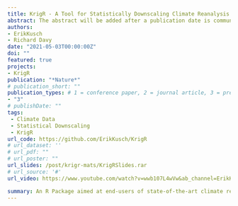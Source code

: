 ```yaml
---
title: KrigR - A Tool for Statistically Downscaling Climate Reanalysis Data for Ecological Applications
abstract: The abstract will be added after a publication date is communicated.
authors:
- ErikKusch
- Richard Davy
date: "2021-05-03T00:00:00Z"
doi: ""
featured: true
projects:
- KrigR
publication: "*Nature*"
# publication_short: ""
publication_types: # 1 = conference paper, 2 = journal article, 3 = preprint, 4 = conference paper, 5 = book, 6 = Book section, 7 = Thesis, 8 = patent
- "3"
# publishDate: ""
tags:
 - Climate Data
 - Statistical Downscaling
 - KrigR
url_code: https://github.com/ErikKusch/KrigR
# url_dataset: ''
# url_pdf: ""
# url_poster: ""
url_slides: /post/krigr-mats/KrigRSlides.rar
# url_source: '#'
url_video: https://www.youtube.com/watch?v=wwb107L4wVw&ab_channel=ErikKusch

summary: An R Package aimed at end-users of state-of-the-art climate reanalysis data to streamline retrieval, pre-processing, and statistical interpolation of ERA5(-Land) data.
---
```

